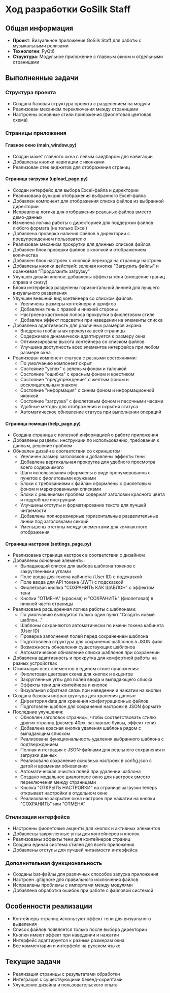 # Ход разработки GoSilk Staff

## Общая информация
- **Проект**: Визуальное приложение GoSilk Staff для работы с музыкальными релизами
- **Технологии**: PyQt6
- **Структура**: Модульное приложение с главным окном и отдельными страницами

## Выполненные задачи

### Структура проекта
- Создана базовая структура проекта с разделением на модули
- Реализован механизм переключения между страницами
- Настроены основные стили приложения (фиолетовая цветовая схема)

### Страницы приложения

#### Главное окно (main_window.py)
- Создан макет главного окна с левым сайдбаром для навигации
- Добавлены кнопки навигации с иконками
- Реализован стек виджетов для отображения страниц

#### Страница загрузки (upload_page.py)
- Создан интерфейс для выбора Excel-файла и директории
- Реализована функция отображения выбранного Excel-файла
- Добавлен компонент для отображения списка файлов из выбранной директории
- Исправлена логика для отображения реальных файлов вместо демо-данных
- Изменена логика работы с директорией для поддержки файлов любого формата (не только Excel)
- Добавлена проверка наличия файлов в директории с предупреждением пользователю
- Реализован механизм прокрутки для длинных списков файлов
- Добавлен блок проверки файлов с кнопкой и отображением количества
- Добавлен блок настроек с кнопкой перехода на страницу настроек
- Добавлены кнопки действий: зеленая кнопка "Загрузить файлы" и оранжевая "Продолжить загрузку"
- Улучшен дизайн кнопок: добавлены эффекты тени (смещение границ справа и снизу)
- Блоки интерфейса разделены горизонтальной линией для лучшего визуального разделения
- Улучшен внешний вид контейнера со списком файлов:
  - Увеличены размеры контейнера и шрифтов
  - Добавлена тень с правой и нижней стороны
  - Настроена кастомная полоса прокрутки в фиолетовом стиле
  - Добавлен эффект подсветки при наведении на элементы списка
- Добавлена адаптивность для различных размеров экрана:
  - Внедрена глобальная прокрутка всей страницы
  - Содержимое динамически адаптируется к размеру окна
  - Оптимизирована высота контейнера со списком файлов
  - Улучшена доступность всех элементов интерфейса при любом размере окна
- Реализован компонент статуса с разными состояниями:
  - По умолчанию компонент скрыт
  - Состояние "успех" с зеленым фоном и галочкой
  - Состояние "ошибка" с красным фоном и крестиком
  - Состояние "предупреждение" с желтым фоном и восклицательным знаком
  - Состояние "информация" с синим фоном и информационной иконкой
  - Состояние "загрузка" с фиолетовым фоном и песочными часами
  - Удобные методы для отображения и скрытия статуса
  - Автоматическое обновление статуса при выполнении операций

#### Страница помощи (help_page.py)
- Создана страница с полезной информацией о работе приложения
- Добавлены разделы: инструкции по использованию, требования к данным, решение проблем
- Обновлен дизайн в соответствии со скриншотом:
  - Увеличен размер заголовков и добавлены эффекты тени
  - Добавлена вертикальная прокрутка для удобного просмотра всего содержимого
  - Шаги использования оформлены в виде пронумерованных пунктов с фиолетовыми кружками
  - Блоки с требованиями к файлам оформлены с фиолетовым фоном и маркированными списками
  - Блоки с решениями проблем содержат заголовки красного цвета и подробные инструкции
  - Улучшены отступы и форматирование текста для лучшей читаемости
  - Добавлены полноразмерные горизонтальные разделительные линии под заголовками секций
  - Уменьшены отступы между элементами для компактного отображения

#### Страница настроек (settings_page.py)
- Реализована страница настроек в соответствии с дизайном
- Добавлены основные элементы:
  - Выпадающий список для выбора шаблона токенов с закругленными углами
  - Поле ввода для токена кабинета (User ID) с подсказкой
  - Поле ввода для API токена (JWT) с подсказкой
  - Фиолетовая кнопка "СОХРАНИТЬ КАК ШАБЛОН" с эффектом тени
  - Кнопки "ОТМЕНА" (красная) и "СОХРАНИТЬ" (фиолетовая) в нижней части страницы
- Реализована расширенная логика работы с шаблонами:
  - По умолчанию выводится только один пункт "Создать новый шаблон..."
  - Шаблоны сохраняются автоматически по имени токена кабинета (User ID)
  - Проверка заполнения полей перед сохранением шаблона
  - Подготовлена структура для сохранения шаблонов в JSON файл
  - Возможность обновления существующих шаблонов
  - Автоматическое обновление списка шаблонов при сохранении
- Добавлена адаптивность и прокрутка для комфортной работы на разных устройствах
- Стилизация всех элементов в едином стиле приложения:
  - Фиолетовая цветовая схема для кнопок и акцентов
  - Закругленные углы для полей ввода и выпадающего списка
  - Эффекты тени для контейнера и кнопок
  - Визуальная обратная связь при наведении и нажатии на кнопки
- Создана базовая инфраструктура для хранения данных:
  - Директория data для хранения конфигурационных файлов
  - Подготовлен шаблон для сохранения настроек в JSON формате
- Последние улучшения:
  - Обновлен заголовок страницы, чтобы соответствовать стилю других страниц (размер 40px, заглавные буквы, эффект тени)
  - Добавлена красная кнопка удаления шаблона рядом с выпадающим списком
  - Реализована функциональность удаления выбранного шаблона с подтверждением
  - Полная интеграция с JSON-файлами для реального сохранения и загрузки данных
  - Реализовано сохранение основных настроек в config.json с датой и временем обновления
  - Автоматическая очистка полей при удалении шаблона
  - Создано модальное диалоговое окно для настроек вместо переключения между страницами
  - Кнопка "ОТКРЫТЬ НАСТРОЙКИ" на странице загрузки теперь открывает настройки в отдельном окне
  - Реализовано закрытие окна настроек при нажатии на кнопки "СОХРАНИТЬ" или "ОТМЕНА"

### Стилизация интерфейса
- Настроены фиолетовые акценты для кнопок и активных элементов
- Добавлены закругленные углы для контейнеров и кнопок
- Реализованы эффекты тени для контейнеров страниц
- Создана единая система стилей для всего приложения
- Добавлены отступы для лучшей читаемости интерфейса

### Дополнительная функциональность
- Созданы bat-файлы для различных способов запуска приложения
- Настроен .gitignore для правильного исключения файлов
- Исправлены проблемы с импортами между модулями
- Добавлена обработка ошибок при работе с файловой системой

## Особенности реализации
- Контейнеры страниц используют эффект тени для визуального выделения
- Список файлов появляется только после выбора директории
- Кнопки имеют эффект при наведении и нажатии
- Интерфейс адаптируется к разным размерам окна
- Все комментарии и интерфейс на русском языке

## Текущие задачи
- Реализация страницы с результатами обработки
- Интеграция с существующими бэкенд-скриптами
- Улучшение дизайна и пользовательского опыта 